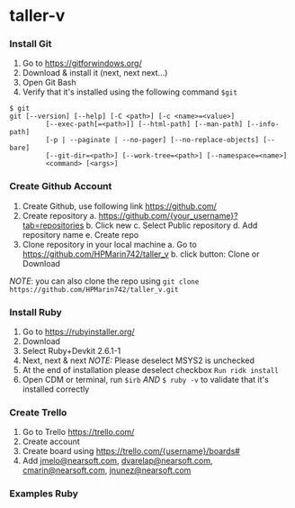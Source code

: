 # taller-v

### Install Git
1. Go to https://gitforwindows.org/
2. Download & install it (next, next next...)
3. Open Git Bash
4. Verify that it's installed using the following command `$git` 
  ```
  $ git
  git [--version] [--help] [-C <path>] [-c <name>=<value>]
           [--exec-path[=<path>]] [--html-path] [--man-path] [--info-path]
           [-p | --paginate | --no-pager] [--no-replace-objects] [--bare]
           [--git-dir=<path>] [--work-tree=<path>] [--namespace=<name>]
           <command> [<args>]
  ```

### Create Github Account
1. Create Github, use following link https://github.com/
2. Create repository
  a. https://github.com/{your_username}?tab=repositories
  b. Click new
  c. Select Public repository
  d. Add repository name
  e. Create repo
3. Clone repository in your local machine
  a. Go to https://github.com/HPMarin742/taller_v
  b. click button: Clone or Download
  
  *NOTE*: you can also clone the repo using `git clone https://github.com/HPMarin742/taller_v.git`

### Install Ruby
1. Go to https://rubyinstaller.org/
2. Download 
3. Select Ruby+Devkit 2.6.1-1
4. Next, next & next
  *NOTE:* Please deselect MSYS2 is unchecked
5. At the end of installation please deselect checkbox `Run ridk install`
6. Open CDM or terminal, run `$irb` _AND_ `$ ruby -v`  to validate that it's installed correctly

### Create Trello
1. Go to Trello https://trello.com/
2. Create account
3. Create board using https://trello.com/{username}/boards#
4. Add jmelo@nearsoft.com, dvarelap@nearsoft.com, cmarin@nearsoft.com, jnunez@nearsoft.com

### Examples Ruby

